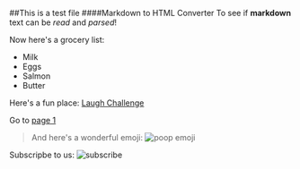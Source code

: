 ##This is a test file
####Markdown to HTML Converter
To see if **markdown** text can be _read_ and _parsed_!

Now here's a grocery list:

* Milk
* Eggs
* Salmon
* Butter

Here's a fun place: [Laugh Challenge](https://www.youtube.com/watch?v=eHl7jMIFDpU)

Go to [page 1](pg01)

>And here's a wonderful emoji: ![poop emoji](emoji)

Subscripbe to us: ![subscribe](gif)
